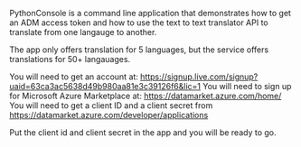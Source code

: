 PythonConsole is a command line application that demonstrates how to get an ADM access token and how to use the text to text translator API to translate from one langauge to another.

The app only offers translation for 5 languages, but the service offers translations for 50+ langauages.

You will need to get an account at: https://signup.live.com/signup?uaid=63ca3ac5638d49b980aa81e3c39126f6&lic=1 You will need to sign up for Microsoft Azure Marketplace at: https://datamarket.azure.com/home/ You will need to get a client ID and a client secret from https://datamarket.azure.com/developer/applications

Put the client id and client secret in the app and you will be ready to go.


